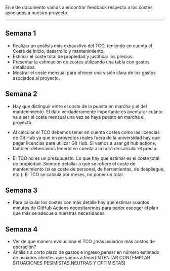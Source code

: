 En este documento vamos a encontrar feedback respecto a los costes asociados a nuestro proyecto.

---

## Semana 1

- Realizar un análisis más exhaustivo del TCO, teniendo en cuenta el Coste de Inicio, desarrollo y mantenimiento.
- Estimar el coste total de propiedad y justificar los precios.
- Presentar la estimación de costes utilizando una tabla con gastos detallados.
- Mostrar el coste mensual para ofrecer una visión clara de los gastos asociados al proyecto.

## Semana 2

- Hay que distinguir entre el coste de la puesta en marcha y el del mantenimiento. El dato verdaderamente importante es aventurar cuánto va a ser el coste mensual una vez se haya puesto en marcha el proyecto.

- Al calcular el TCO debemos tener en cuenta costes como las licencias de Git Hub ya que en proyectos reales fuera de la universidad hay que pagar licencias para utilizar Git Hub. Si vamos a usar git hub actions, también deberíamos tenerlo en cuenta a la hora de calcular el precio.

- El TCO no es un presupuesto. Lo que hay que estimar es el coste total de propiedad. Siempre detallar a qué se refiere el coste de mantenimiento (si es coste de personal, de herramientas, de despliegue, etc.). El TCO se calcula por meses, no poner un total

## Semana 3

- Para calcular los costes con más detalle hay que estimar cuantos minutos de GitHub Actions necesitaremos para poder escoger el plan que más se adecue a nuestras necesidades.

## Semana 4

- Ver de que manera evoluciona el TCO ¿más usuarios más costos de operación?
- Análisis a corto plazo de gastos e ingreso,pensar en número estimado de usuarios clientes que vamos a tener(INTENTAR CONTEMPLAR SITUACIONES PESIMISTAS,NEUTRAS Y OPTIMISTAS)

